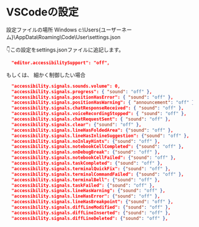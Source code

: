 <!--
title:   VSCodeで鳴る音を消す設定
tags:    Sound,VSCode,beep,signals
id:      3d8c475881ec2945e327
private: false
-->
# VSCodeの設定

設定ファイルの場所 Windows
c:\Users\{ユーザーネーム}\AppData\Roaming\Code\User\settings.json

👇️この設定をsettings.jsonファイルに追記します。

```settings.json
  "editor.accessibilitySupport": "off",
```

もしくは、
細かく制御したい場合

```settings.json
  "accessibility.signals.sounds.volume": 0,
  "accessibility.signals.progress": { "sound": "off" },
  "accessibility.signals.positionHasError": { "sound": "off" },
  "accessibility.signals.positionHasWarning": { "announcement": "off" },
  "accessibility.signals.chatResponseReceived": { "sound": "off" },
  "accessibility.signals.voiceRecordingStopped": { "sound": "off" },
  "accessibility.signals.chatRequestSent": { "sound": "off" },
  "accessibility.signals.clear": {"sound": "off" },
  "accessibility.signals.lineHasFoldedArea": {"sound": "off" },
  "accessibility.signals.lineHasInlineSuggestion": {"sound": "off" },
  "accessibility.signals.noInlayHints": {"sound": "off" },
  "accessibility.signals.notebookCellCompleted": {"sound": "off" },
  "accessibility.signals.onDebugBreak": {"sound": "off" },
  "accessibility.signals.notebookCellFailed": {"sound": "off" },
  "accessibility.signals.taskCompleted": {"sound": "off" },
  "accessibility.signals.terminalQuickFix": {"sound": "off" },
  "accessibility.signals.terminalCommandFailed": {"sound": "off" },
  "accessibility.signals.terminalBell": {"sound": "off" },
  "accessibility.signals.taskFailed": {"sound": "off" },
  "accessibility.signals.lineHasWarning": {"sound": "off" },
  "accessibility.signals.lineHasError": {"sound": "off" },
  "accessibility.signals.lineHasBreakpoint": {"sound": "off" },
  "accessibility.signals.diffLineModified": {"sound": "off" },
  "accessibility.signals.diffLineInserted": {"sound": "off" },
  "accessibility.signals.diffLineDeleted": {"sound": "off" },

```
